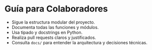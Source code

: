 # Guía para Colaboradores

- Sigue la estructura modular del proyecto.
- Documenta todas las funciones y módulos.
- Usa tipado y docstrings en Python.
- Realiza pull requests claros y justificados.
- Consulta `docs/` para entender la arquitectura y decisiones técnicas.
